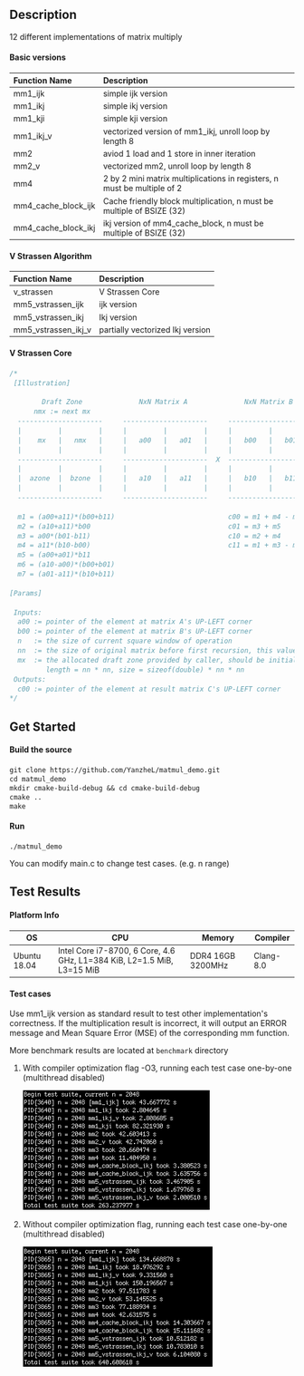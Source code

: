 ## Description

12 different implementations of matrix multiply

#### Basic versions

| Function Name       | Description                                                  |
| :------------------ | :----------------------------------------------------------- |
| mm1_ijk             | simple ijk version                                           |
| mm1_ikj             | simple ikj version                                           |
| mm1_kji             | simple kji version                                           |
| mm1_ikj_v           | vectorized version of mm1_ikj, unroll loop by length 8       |
| mm2                 | aviod 1 load and 1 store in inner iteration                  |
| mm2_v               | vectorized mm2, unroll loop by length 8                      |
| mm4                 | 2 by 2 mini matrix multiplications in registers, n must be multiple of 2 |
| mm4_cache_block_ijk | Cache friendly block multiplication, n must be multiple of BSIZE (32) |
| mm4_cache_block_ikj | ikj version of mm4_cache_block, n must be multiple of BSIZE (32) |

#### V Strassen Algorithm

| Function Name       | Description                      |
| :------------------ | :------------------------------- |
| v_strassen          | V Strassen Core                  |
| mm5_vstrassen_ijk   | ijk version                      |
| mm5_vstrassen_ikj   | Ikj version                      |
| mm5_vstrassen_ikj_v | partially vectorized Ikj version |

#### V Strassen Core

```c
/*
 [Illustration]

        Draft Zone              NxN Matrix A              NxN Matrix B              NxN Matrix C
      nmx := next mx
  ---------------------     ---------------------     ---------------------     ---------------------
  |         |         |     |         |         |     |         |         |     |         |         |
  |    mx   |   nmx   |     |   a00   |   a01   |     |   b00   |   b01   |     |   c00   |   c01   |
  |         |         |     |         |         |     |         |         |     |         |         |
  ---------------------     ---------------------  X  ---------------------  =  ---------------------
  |         |         |     |         |         |     |         |         |     |         |         |
  |  azone  |  bzone  |     |   a10   |   a11   |     |   b10   |   b11   |     |   c10   |   c11   |
  |         |         |     |         |         |     |         |         |     |         |         |
  ---------------------     ---------------------     ---------------------     ---------------------

  m1 = (a00+a11)*(b00+b11)                            c00 = m1 + m4 - m5 + m7
  m2 = (a10+a11)*b00                                  c01 = m3 + m5
  m3 = a00*(b01-b11)                                  c10 = m2 + m4
  m4 = a11*(b10-b00)                                  c11 = m1 + m3 - m2 + m6
  m5 = (a00+a01)*b11
  m6 = (a10-a00)*(b00+b01)
  m7 = (a01-a11)*(b10+b11)

[Params]

 Inputs:
  a00 := pointer of the element at matrix A's UP-LEFT corner
  b00 := pointer of the element at matrix B's UP-LEFT corner
  n   := the size of current square window of operation
  nn  := the size of original matrix before first recursion, this value shouldn't be changed during recursion
  mx  := the allocated draft zone provided by caller, should be initialized to 0 before first recursion
         length = nn * nn, size = sizeof(double) * nn * nn
 Outputs:
  c00 := pointer of the element at result matrix C's UP-LEFT corner
*/
```



## Get Started

#### Build the source

```shell
git clone https://github.com/YanzheL/matmul_demo.git
cd matmul_demo
mkdir cmake-build-debug && cd cmake-build-debug
cmake ..
make
```

#### Run

```shell
./matmul_demo
```

You can modify main.c to change test cases. (e.g. n range)



## Test Results

#### Platform Info

| OS           | CPU                                                          | Memory            | Compiler  |
| ------------ | ------------------------------------------------------------ | ----------------- | --------- |
| Ubuntu 18.04 | Intel Core i7-8700, 6 Core, 4.6 GHz, L1=384 KiB, L2=1.5 MiB, L3=15 MiB | DDR4 16GB 3200MHz | Clang-8.0 |

#### Test cases

Use mm1_ijk version as standard result to test other implementation's correctness. If the multiplication result is incorrect, it will output an ERROR message and Mean Square Error (MSE) of the corresponding mm function.

More benchmark results are located at `benchmark` directory

1. With compiler optimization flag -O3, running each test case one-by-one (multithread disabled)

   ![test_suite_2048_O3](benchmark/screenshots/test_suite_2048_O3.png)

2. Without compiler optimization flag, running each test case one-by-one (multithread disabled)

   ![test_suite_2048_O0.png](benchmark/screenshots/test_suite_2048_O0.png)
